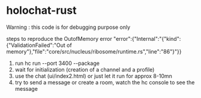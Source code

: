 # holochat-rust

Warning : this code is for debugging purpose only

steps to reproduce the OutofMemory error "error":{"Internal":"{\"kind\":{\"ValidationFailed\":\"Out of memory\"},\"file\":\"core/src/nucleus/ribosome/runtime.rs\",\"line\":\"86\"}"}} 

1. run hc run --port 3400 --package  
2. wait for initialization (creation of a channel and a profile)
3. use the chat (ui/index2.html) or just let it run for approx 8-10mn
4. try to send a message or create a room, watch the hc console to see the message




